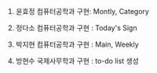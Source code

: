 1. 윤효정 
컴퓨터공학과
구현: Montly, Category

2. 정다소
컴퓨터공학과
구현 : Today's Sign

3. 박지현
컴퓨터공학과
구현 : Main, Weekly 

4. 방현수
국제사무학과
구현 : to-do list 생성
